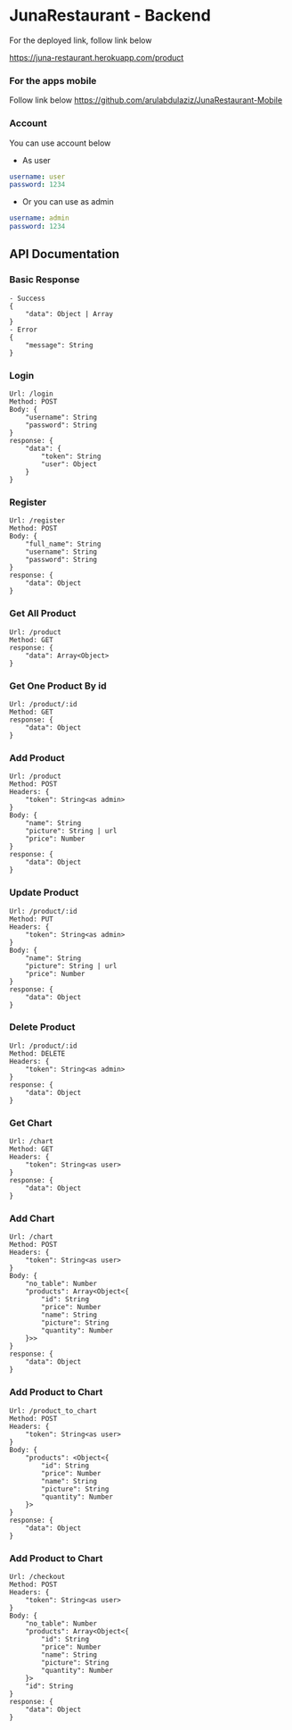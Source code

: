 # JunaRestaurant - Backend

For the deployed link, follow link below

https://juna-restaurant.herokuapp.com/product

### For the apps mobile

Follow link below
https://github.com/arulabdulaziz/JunaRestaurant-Mobile

### Account

You can use account below

- As user

```yaml
username: user
password: 1234
```

- Or you can use as admin

```yaml
username: admin
password: 1234
```

## API Documentation

### Basic Response

    - Success
    {
        "data": Object | Array
    }
    - Error
    {
        "message": String
    }

### Login

    Url: /login
    Method: POST
    Body: {
        "username": String
        "password": String
    }
    response: {
        "data": {
            "token": String
            "user": Object
        }
    }

### Register

    Url: /register
    Method: POST
    Body: {
        "full_name": String
        "username": String
        "password": String
    }
    response: {
        "data": Object
    }

### Get All Product

    Url: /product
    Method: GET
    response: {
        "data": Array<Object>
    }

### Get One Product By id

    Url: /product/:id
    Method: GET
    response: {
        "data": Object
    }

### Add Product

    Url: /product
    Method: POST
    Headers: {
        "token": String<as admin>
    }
    Body: {
        "name": String
        "picture": String | url
        "price": Number
    }
    response: {
        "data": Object
    }

### Update Product

    Url: /product/:id
    Method: PUT
    Headers: {
        "token": String<as admin>
    }
    Body: {
        "name": String
        "picture": String | url
        "price": Number
    }
    response: {
        "data": Object
    }

### Delete Product

    Url: /product/:id
    Method: DELETE
    Headers: {
        "token": String<as admin>
    }
    response: {
        "data": Object
    }

### Get Chart

    Url: /chart
    Method: GET
    Headers: {
        "token": String<as user>
    }
    response: {
        "data": Object
    }

### Add Chart

    Url: /chart
    Method: POST
    Headers: {
        "token": String<as user>
    }
    Body: {
        "no_table": Number
        "products": Array<Object<{
            "id": String
            "price": Number
            "name": String
            "picture": String
            "quantity": Number
        }>>
    }
    response: {
        "data": Object
    }

### Add Product to Chart

    Url: /product_to_chart
    Method: POST
    Headers: {
        "token": String<as user>
    }
    Body: {
        "products": <Object<{
            "id": String
            "price": Number
            "name": String
            "picture": String
            "quantity": Number
        }>
    }
    response: {
        "data": Object
    }

### Add Product to Chart

    Url: /checkout
    Method: POST
    Headers: {
        "token": String<as user>
    }
    Body: {
        "no_table": Number
        "products": Array<Object<{
            "id": String
            "price": Number
            "name": String
            "picture": String
            "quantity": Number
        }>
        "id": String
    }
    response: {
        "data": Object
    }
